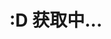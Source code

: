 # <h1> <p id="hitokoto">:D 获取中...</p><script src="https://v1.hitokoto.cn/?encode=js&select=%23hitokoto" defer=""></script> </h1>
